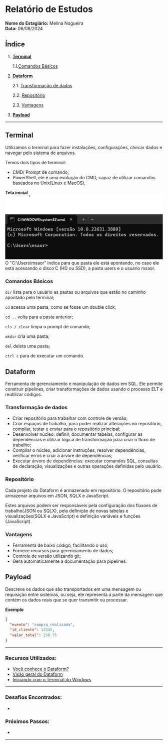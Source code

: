 # Relatório de Estudos

**Nome do Estagiário:** Melina Nogueira  
**Data:** 06/08/2024

## **Índice**  
1. **[Terminal](#terminal)**

    1.1.[Comandos Básicos](#comandos-básicos)

2. **[Dataform](#dataform)**

    2.1. [Transformação de dados](#transformação-de-dados)

    2.2. [Repositório](#repositório)

    2.3. [Vantagens](#vantagens)

3. **[Payload](#payload)**
---

## Terminal
Utilizamos o terminal para fazer instalações, configurações, checar dados e navegar pelo sistema de arquivos.

Temos dois tipos de terminal:
- CMD/ Prompt de comando;
- PowerShell, ele é uma evolução do CMD, capaz de utilizar comandos baseados no Unix(Linux e MacOS),

**Tela inicial**
![Tela inicial](image/terminal.png)
O "C:\Users\msaor" indica para que pasta ele está apontando, no caso ele está acessando o disco C (HD ou SSD), a pasta users e o usuario msaor.

### Comandos Básicos

`dir` lista para o usuário as pastas ou arquivos que estão no caminho apontado pelo terminal;

`cd` acessa uma pasta, como se fosse um double click;

`cd ..` volta para a pasta anterior;

`cls / clear` limpa o prompt de comando;

`mkdir` cria uma pasta;

`del` deleta uma pasta;

`ctrl c` para de executar um comando.

## Dataform
Ferramenta de gerenciamento e manipulação de dados em SQL. 
Ele permite construir pipelines, criar transformações de dados usando o processo ELT e reutilizar códigos.

### Transformação de dados
- Criar repositório para trabalhar com controle de versão;
- Criar espaços de trabalho, para poder realizar alterações no repositório, compilar, testar e enviar para o repositório principal;
- Desenvolver núcleo: definir, documentar tabelas, configurar as dependências e utilizar lógica de transformação para criar o fluxo de trabalho;
- Compilar o núcleo, adicionar instruções, resolver dependências, verificar erros e criar a árvore de dependências;
- Executar árvore de dependências: executar comandos SQL, consultas de declaração, visualizações e outras operações definidas pelo usuário.

### Repositório
Cada projeto do Dataform é armazenado em repositório. O repositório pode armazenar arquivos em JSON, SQLX e JavaScript. 

Estes arquivos podem ser responsáveis pela configuração dos fluxoes de trabalho(JSON ou SQLX), pela definição de novas tabelas e visualizações(SQLX e JavaScript) e definição variáveis e funções (JavaScript).

### Vantagens
- Ferramenta de baixo código, facilitando o uso;
- Fornece recursos para gerenciamento de dados;
- Controle de versão utilizando git;
- Gera automaticamente a documentação para pipelines.

## Payload
Descreve os dados que são transportados em uma mensagem ou requisição entre sistemas, ou seja, ele representa a parte da mensagem que contém os dados reais que se quer transmitir ou processar.

**Exemplo**
``` JSON
{
  "evento": "compra_realizada",
  "id_cliente": 12345,
  "valor_total": 250.75
}
```

---

### **Recursos Utilizados:**
- [Você conhece o Dataform?](https://www.atrainformatica.com.br/2024/04/01/voce-conhece-o-dataform/)
- [Visão geral do Dataform](https://cloud.google.com/dataform/docs/overview?hl=pt-br)
- [Iniciando com o Terminal do Windows](https://blog.formacao.dev/iniciando-com-o-terminal-do-windows/)

---

### **Desafios Encontrados:**  
- 

### **Próximos Passos:**  
- 
---
